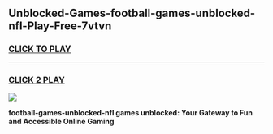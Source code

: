 
## Unblocked-Games-football-games-unblocked-nfl-Play-Free-7vtvn
<h3>
<a href="https://premium76.site?title=football-games-unblocked-nfl&ref=23A">CLICK TO PLAY</a></h3>
<hr>

<h3>
<a href="https://premium76.site?title=football-games-unblocked-nfl&ref=23A">CLICK 2 PLAY</a>
  
</h3>

<a href="https://premium76.site?title=football-games-unblocked-nfl&ref=23A"><img src="https://clearcache.store/games.png"></a>


**football-games-unblocked-nfl games unblocked: Your Gateway to Fun and Accessible Online Gaming**
